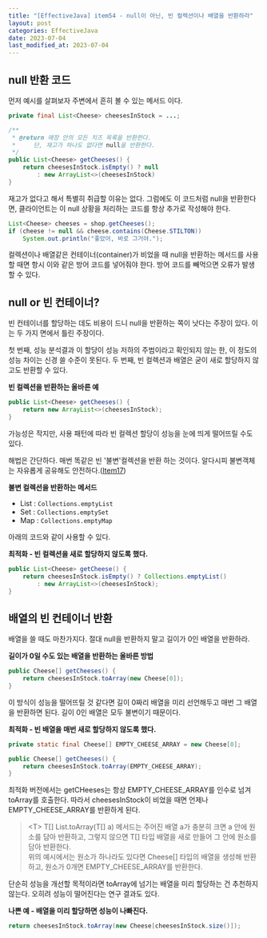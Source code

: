 ```yaml
---
title: "[EffectiveJava] item54 - null이 아닌, 빈 컬렉션이나 배열을 반환하라"
layout: post
categories: EffectiveJava
date: 2023-07-04
last_modified_at: 2023-07-04
---
```


## null 반환 코드

먼저 예시를 살펴보자 주변에서 흔히 볼 수 있는 메서드 이다.

```java
private final List<Cheese> cheesesInStock = ...;

/**
 * @return 매장 안의 모든 치즈 목록을 반환한다.
 *     단, 재고가 하나도 없다면 null을 반환한다.
 */
public List<Cheese> getCheeses() {
    return cheesesInStock.isEmpty() ? null
        : new ArrayList<>(cheesesInStock)
}
```

재고가 없다고 해서 특별히 취급할 이유는 없다. 그럼에도 이 코드처럼 null을 반환한다면, 클라이언트는 이 null 상황을 처리하는 코드를 항상 추가로 작성해야 한다.

```java
List<Cheese> cheeses = shop.getCheeses();
if (cheese != null && cheese.contains(Cheese.STILTON))
    System.out.println("좋았어, 바로 그거야.");
```

컬렉션이나 배열같은 컨테이너(container)가 비었을 때 null을 반환하는 메서드를 사용할 때면 항시 이와 같은 방어 코드를 넣어줘야 한다. 방어 코드를 빼먹으면 오류가 발생할 수 있다.


## null or 빈 컨테이너?

빈 컨테이너를 할당하는 데도 비용이 드니 null을 반환하는 쪽이 낫다는 주장이 있다. 이는 두 가지 면에서 틀린 주장이다.

첫 번째, 성능 분석결과 이 할당이 성능 저하의 주범이라고 확인되지 않는 한, 이 정도의 성능 차이는 신경 쓸 수준이 못된다.
두 번째, 빈 컬렉션과 배열은 굳이 새로 할당하지 않고도 반환할 수 있다.


**빈 컬렉션을 반환하는 올바른 예**
```java
public List<Cheese> getCheeses() {
    return new ArrayList<>(cheesesInStock);
}
```

가능성은 작지만, 사용 패턴에 따라 빈 컬렉션 할당이 성능을 눈에 띄게 떨어뜨릴 수도 있다.

해법은 간단하다. 매번 똑같은 빈 '불변'컬렉션을 반환 하는 것이다. 알다시피 불변객체는 자유롭게 공유해도 안전하다.([Item17](https://dh37789.github.io/effectivejava/item17/))

**불변 컬렉션을 반환하는 메서드**

- List : `Collections.emptyList`
- Set : `Collections.emptySet`
- Map : `Collections.emptyMap`

아래의 코드와 같이 사용할 수 있다.

**최적화 - 빈 컬렉션을 새로 할당하지 않도록 했다.**
```java
public List<Cheese> getCheese() {
    return cheesesInStock.isEmpty() ? Collections.emptyList()
        : new ArrayList<>(cheesesInStock);
}
```


## 배열의 빈 컨테이너 반환

배열을 쓸 때도 마찬가지다. 절대 null을 반환하지 말고 길이가 0인 배열을 반환하라.

**길이가 0일 수도 있는 배열을 반환하는 올바른 방법**
```java
public Cheese[] getCheeses() {
    return cheesesInStock.toArray(new Cheese[0]);
}
```

이 방식이 성능을 떨어뜨릴 것 같다면 길이 0짜리 배열을 미리 선언해두고 매번 그 배열을 반환하면 된다. 길이 0인 배열은 모두 불변이기 때문이다.

**최적화 - 빈 배열을 매번 새로 할당하지 않도록 했다.**
```java
private static final Cheese[] EMPTY_CHEESE_ARRAY = new Cheese[0];

public Cheese[] getCheeses() {
    return cheesesInStock.toArray(EMPTY_CHEESE_ARRAY);
}
```

최적화 버전에서는 getCHeeses는 항상 EMPTY_CHEESE_ARRAY를 인수로 넘겨 toArray를 호출한다. 따라서 cheesesInStock이 비었을 때면 언제나 EMPTY_CHEESE_ARRAY를 반환하게 된다.

> \<T\> T[] List.toArray(T[] a) 메서드는 주어진 배열 a가 충분히 크면 a 안에 원소를 담아 반환하고, 그렇지 않으면 T[] 타입 배열을 새로 만들어 그 안에 원소를 담아 반환한다.<br>
> 위의 예시에서는 원소가 하나라도 있다면 Cheese[] 타입의 배열을 생성해 반환하고, 원소가 0개면 EMPTY_CHEESE_ARRAY를 반환한다.

단순히 성능을 개선할 목적이라면 toArray에 넘기는 배열을 미리 할당하는 건 추천하지 않는다. 오히려 성능이 떨어진다는 연구 결과도 있다.

**나쁜 예 - 배열을 미리 할당하면 성능이 나빠진다.**
```java
return cheesesInStock.toArray(new Cheese[cheesesInStock.size()]);
```
